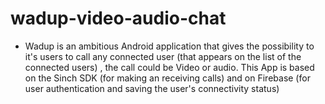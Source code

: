 # wadup-video-audio-chat
* Wadup is an ambitious Android application that gives the possibility to it's users to call any connected user (that appears on the list of the connected users)
 , the call could be Video or audio. This App is based on the Sinch SDK (for making an receiving calls) and on Firebase (for user authentication and saving the user's connectivity status) 
